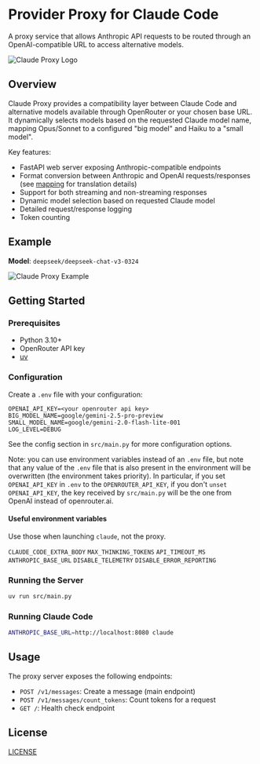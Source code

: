 # Provider Proxy for Claude Code

A proxy service that allows Anthropic API requests to be routed through an OpenAI-compatible URL to access alternative models.

![Claude Proxy Logo](docs/cover.png)

## Overview

Claude Proxy provides a compatibility layer between Claude Code and alternative models available through OpenRouter or your chosen base URL. It dynamically selects models based on the requested Claude model name, mapping Opus/Sonnet to a configured "big model" and Haiku to a "small model".

Key features:

- FastAPI web server exposing Anthropic-compatible endpoints
- Format conversion between Anthropic and OpenAI requests/responses
  (see [mapping](docs/mapping.md) for translation details)
- Support for both streaming and non-streaming responses
- Dynamic model selection based on requested Claude model
- Detailed request/response logging
- Token counting

## Example

**Model**: `deepseek/deepseek-chat-v3-0324`

![Claude Proxy Example](docs/example.png)

## Getting Started

### Prerequisites

- Python 3.10+
- OpenRouter API key
- [uv](https://github.com/astral-sh/uv)

### Configuration

Create a `.env` file with your configuration:

```env
OPENAI_API_KEY=<your openrouter api key>
BIG_MODEL_NAME=google/gemini-2.5-pro-preview
SMALL_MODEL_NAME=google/gemini-2.0-flash-lite-001
LOG_LEVEL=DEBUG
```

See the config section in `src/main.py` for more configuration options.

Note: you can use environment variables instead of an `.env` file, but note that any value of the `.env` file that is also present in the environment will be overwritten (the environment takes priority). In particular, if you set `OPENAI_API_KEY` in `.env` to the `OPENROUTER_API_KEY`, if you don't `unset OPENAI_API_KEY`, the key received by `src/main.py` will be the one from OpenAI instead of openrouter.ai.

#### Useful environment variables

Use those when launching `claude`, not the proxy.

`CLAUDE_CODE_EXTRA_BODY`
`MAX_THINKING_TOKENS`
`API_TIMEOUT_MS`
`ANTHROPIC_BASE_URL`
`DISABLE_TELEMETRY`
`DISABLE_ERROR_REPORTING`

### Running the Server

```bash
uv run src/main.py
```

### Running Claude Code

```bash
ANTHROPIC_BASE_URL=http://localhost:8080 claude
```

## Usage

The proxy server exposes the following endpoints:

- `POST /v1/messages`: Create a message (main endpoint)
- `POST /v1/messages/count_tokens`: Count tokens for a request
- `GET /`: Health check endpoint

## License

[LICENSE](./LICENSE)
